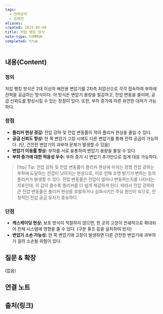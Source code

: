 ```yaml
---
tags:
  - 전력공학
  - 송배전
aliases: 
created: 2025-05-09
title: 저압 뱅킹 방식
note-type: COMMON
completed: true
---
```


## 내용(Content)
### 정의
저압 뱅킹 방식은 2대 이상의 배전용 변압기를 2차측 저압선으로 각각 접속하여 부하에 전력을 공급하는 방식이다. 이 방식은 변압기 용량을 절감하고, 전압 변동을 줄이며, 공급 신뢰도를 향상시킬 수 있는 장점이 있다. 또한, 부하 증가에 따른 유연한 대처가 가능하다.

### 장점
- **플리커 현상 경감:** 전압 강하 및 전압 변동률이 작아 플리커 현상을 줄일 수 있다.
- **공급 신뢰도 향상:** 한 쪽 변압기 고장 시에도 다른 변압기를 통해 전력 공급이 가능하다. (단, 건전한 변압기의 과부하 문제가 발생할 수 있음)
- **변압기 이용률 향상:** 부하를 서로 융통하여 변압기 용량을 줄일 수 있다.
- **부하 증가에 대한 적응성 우수:** 부하 증가 시 변압기 추가만으로 쉽게 대응 가능하다.

>[!tip] Tip: 전압 강하 및 전압 변동률이 플리커 현상에 미치는 영향
>전압 강하는 부하에 도달하는 전압이 낮아지는 현상으로, 이로 인해 조명 밝기가 변하는 등의 플리커가 발생할 수 있다. 전압 변동률은 전압이 얼마나 변동하는지를 나타내는 지표인데, 이 값이 클수록 플리커를 더 쉽게 체감하게 된다. 따라서 전압 강하와 큰 전압 변동률은 플리커 현상을 유발하거나 심화시키는 주요 원인이 되므로, 안정적인 전압 공급 유지가 중요하다.

### 단점
- **캐스케이딩 현상:** 보호 방식이 적절하지 않으면, 한 곳의 고장이 연쇄적으로 확대되어 전체 시스템에 영향을 줄 수 있다. (구분 퓨즈 등을 설치하여 방지)
- **변압기 소손 가능성:** 한 쪽 변압기에 고장이 발생하면 다른 건전한 변압기에 과부하가 걸려 소손될 위험이 있다.

## 질문 & 확장

(없음)

## 연결 노트

## 출처(링크)
